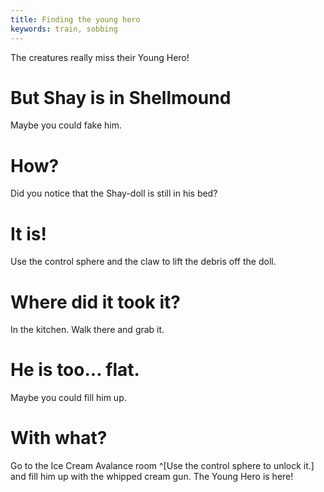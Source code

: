 ```yaml
---
title: Finding the young hero
keywords: train, sobbing
---
```


The creatures really miss their Young Hero!

# But Shay is in Shellmound
Maybe you could fake him.

# How?
Did you notice that the Shay-doll is still in his bed?

# It is!
Use the control sphere and the claw to lift the debris off the doll.

# Where did it took it?
In the kitchen. Walk there and grab it.

# He is too... flat.
Maybe you could fill him up.

# With what?
Go to the Ice Cream Avalance room ^[Use the control sphere to unlock it.] and fill him up with the whipped cream gun. The Young Hero is here!
